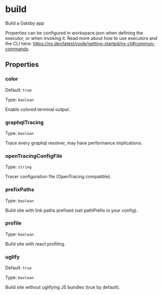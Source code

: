 # build

Build a Gatsby app

Properties can be configured in workspace.json when defining the executor, or when invoking it.
Read more about how to use executors and the CLI here: https://nx.dev/latest/node/getting-started/nx-cli#common-commands.

## Properties

### color

Default: `true`

Type: `boolean`

Enable colored terminal output.

### graphqlTracing

Type: `boolean`

Trace every graphql resolver, may have performance implications.

### openTracingConfigFile

Type: `string`

Tracer configuration file (OpenTracing compatible).

### prefixPaths

Type: `boolean`

Build site with link paths prefixed (set pathPrefix in your config).

### profile

Type: `boolean`

Build site with react profiling.

### uglify

Default: `true`

Type: `boolean`

Build site without uglifying JS bundles (true by default).
